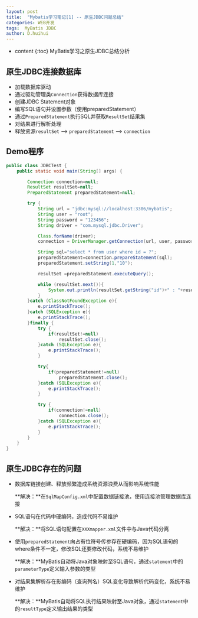 ```yaml
---
layout: post
title:  "Mybatis学习笔记[1] -- 原生JDBC问题总结"
categories: WEB开发
tags:  MyBatis JDBC
author: D.huihui
---
```

* content
{:toc}
MyBatis学习之原生JDBC总结分析



## 原生JDBC连接数据库

- 加载数据库驱动
- 通过驱动管理类`Connection`获得数据库连接
- 创建JDBC Statement对象
- 编写SQL语句并设置参数（使用preparedStatement）
- 通过`PreparedStatement`执行SQL并获取`ResultSet`结果集
- 对结果进行解析处理
- 释放资源`resultSet` --> `preparedStatement` --> `connection`

## Demo程序

```java
public class JDBCTest {
    public static void main(String[] args) {

        Connection connection=null;
        ResultSet resultSet=null;
        PreparedStatement preparedStatement=null;

        try {
            String url = "jdbc:mysql://localhost:3306/mybatis";
            String user = "root";
            String password = "123456";
            String driver = "com.mysql.jdbc.Driver";

            Class.forName(driver);
            connection = DriverManager.getConnection(url, user, password);

            String sql="select * from user where id = ?";
            preparedStatement=connection.prepareStatement(sql);
            preparedStatement.setString(1,"10");

            resultSet =preparedStatement.executeQuery();

            while (resultSet.next()){
                System.out.println(resultSet.getString("id")+" : "+resultSet.getString("username"));
            }
        }catch (ClassNotFoundException e){
            e.printStackTrace();
        }catch (SQLException e){
            e.printStackTrace();
        }finally {
            try {
                if(resultSet!=null)
                    resultSet.close();
            }catch (SQLException e){
                e.printStackTrace();
            }

            try{
                if(preparedStatement!=null)
                    preparedStatement.close();
            }catch (SQLException e){
                e.printStackTrace();
            }

            try {
                if(connection!=null)
                    connection.close();
            }catch (SQLException e){
                e.printStackTrace();
            }
        }
    }
}
```

## 原生JDBC存在的问题

- 数据库链接创建、释放频繁造成系统资源浪费从而影响系统性能

  **解决：**在`SqlMapConfig.xml`中配置数据链接池，使用连接池管理数据库连接

- SQL语句在代码中硬编码，造成代码不易维护

  **解决：**将SQL语句配置在`XXXmapper.xml`文件中与Java代码分离

- 使用`preparedStatement`向占有位符号传参存在硬编码，因为SQL语句的where条件不一定，修改SQL还要修改代码，系统不易维护

  **解决：**MyBatis自动将Java对象映射至SQL语句，通过`statement`中的`parameterType`定义输入参数的类型

- 对结果集解析存在影编码（查询列名）SQL变化导致解析代码变化，系统不易维护

  **解决：**MyBatis自动将SQL执行结果映射至Java对象，通过`statement`中的`resultType`定义输出结果的类型